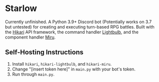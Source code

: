 # Starlow
Currently unfinished. A Python 3.9+ Discord bot (Potentially works on 3.7 but untested) for creating and executing turn-based RPG battles. Built with the [Hikari](https://github.com/hikari-py/hikari) API framework, the command handler [Lightbulb](https://github.com/tandemdude/hikari-lightbulb), and the component handler [Miru](https://github.com/hypergonial/hikari-miru).

## Self-Hosting Instructions
1. Install `hikari`, `hikari-lightbulb`, and `hikari-miru`.
2. Change "\[insert token here]" in `main.py` with your bot's token.
3. Run through `main.py`.
